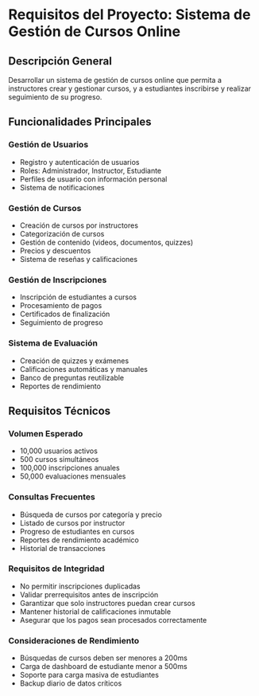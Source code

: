 # Requisitos del Proyecto: Sistema de Gestión de Cursos Online

## Descripción General
Desarrollar un sistema de gestión de cursos online que permita a instructores crear y gestionar cursos, y a estudiantes inscribirse y realizar seguimiento de su progreso.

## Funcionalidades Principales

### Gestión de Usuarios
- Registro y autenticación de usuarios
- Roles: Administrador, Instructor, Estudiante
- Perfiles de usuario con información personal
- Sistema de notificaciones

### Gestión de Cursos
- Creación de cursos por instructores
- Categorización de cursos
- Gestión de contenido (videos, documentos, quizzes)
- Precios y descuentos
- Sistema de reseñas y calificaciones

### Gestión de Inscripciones
- Inscripción de estudiantes a cursos
- Procesamiento de pagos
- Certificados de finalización
- Seguimiento de progreso

### Sistema de Evaluación
- Creación de quizzes y exámenes
- Calificaciones automáticas y manuales
- Banco de preguntas reutilizable
- Reportes de rendimiento

## Requisitos Técnicos

### Volumen Esperado
- 10,000 usuarios activos
- 500 cursos simultáneos
- 100,000 inscripciones anuales
- 50,000 evaluaciones mensuales

### Consultas Frecuentes
- Búsqueda de cursos por categoría y precio
- Listado de cursos por instructor
- Progreso de estudiantes en cursos
- Reportes de rendimiento académico
- Historial de transacciones

### Requisitos de Integridad
- No permitir inscripciones duplicadas
- Validar prerrequisitos antes de inscripción
- Garantizar que solo instructores puedan crear cursos
- Mantener historial de calificaciones inmutable
- Asegurar que los pagos sean procesados correctamente

### Consideraciones de Rendimiento
- Búsquedas de cursos deben ser menores a 200ms
- Carga de dashboard de estudiante menor a 500ms
- Soporte para carga masiva de estudiantes
- Backup diario de datos críticos